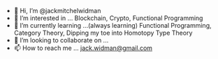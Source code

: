 - 👋 Hi, I’m @jackmitchelwidman
- 👀 I’m interested in ...  Blockchain, Crypto, Functional Programming
- 🌱 I’m currently learning ...(always learning) Functional Programming, Category Theory, Dipping my toe into Homotopy Type Theory
- 💞️ I’m looking to collaborate on ...
- 📫 How to reach me ...  jack.widman@gmail.com

<!---
jackmitchelwidman/jackmitchelwidman is a ✨ special ✨ repository because its `README.md` (this file) appears on your GitHub profile.
You can click the Preview link to take a look at your changes.
--->
